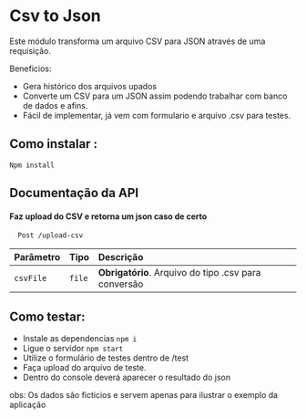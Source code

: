 
# Csv to Json

Este módulo transforma um arquivo CSV para JSON através de uma requisição.

Beneficios:

- Gera histórico dos arquivos upados
- Converte um CSV para um JSON assim podendo trabalhar com banco de dados e afins.
- Fácil de implementar, já vem com formulario e arquivo .csv para testes.

## Como instalar :

`Npm install `


## Documentação da API

#### Faz upload do CSV e retorna um json caso de certo

```http
  Post /upload-csv
```

| Parâmetro   | Tipo       | Descrição                           |
| :---------- | :--------- | :---------------------------------- |
| `csvFile` | `file` | **Obrigatório**. Arquivo do tipo .csv para conversão |


## Como testar:

- Instale as dependencias ` npm i `  
- Ligue o servidor   ` npm start ` 
- Utilize o formulário de testes dentro de /test
- Faça upload do arquivo de teste.
- Dentro do console deverá aparecer o resultado do json


obs: Os dados são ficticios e servem apenas para ilustrar o exemplo da aplicação
